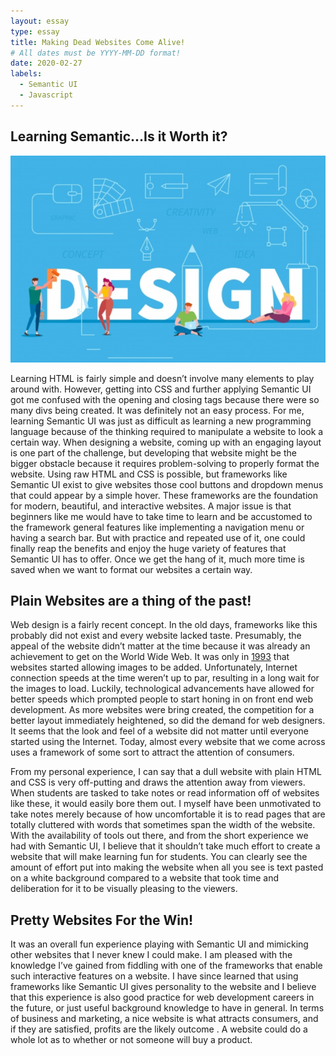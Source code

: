 ```yaml
---
layout: essay
type: essay
title: Making Dead Websites Come Alive! 
# All dates must be YYYY-MM-DD format!
date: 2020-02-27
labels:
  - Semantic UI
  - Javascript
---
```


## Learning Semantic...Is it Worth it?
<img class="ui medium right floated rounded image" src="../images/designpic.png">

Learning HTML is fairly simple and doesn’t involve many elements to play around with. However, getting into CSS and further applying Semantic UI got me confused with the opening and closing tags because there were so many divs being created. It was definitely not an easy process. For me, learning Semantic UI was just as difficult as learning a new programming language because of the thinking required to manipulate a website to look a certain way. When designing a website, coming up with an engaging layout is one part of the challenge, but developing that website might be the bigger obstacle because it requires problem-solving to properly format the website. Using raw HTML and CSS is possible, but frameworks like Semantic UI exist to give websites those cool buttons and dropdown menus that could appear by a simple hover. These frameworks are the foundation for modern, beautiful, and interactive websites. A major issue is that beginners like me would have to take time to learn and be accustomed to the framework general features like implementing a navigation menu or having a search bar. But with practice and repeated use of it, one could finally reap the benefits and enjoy the huge variety of features that Semantic UI has to offer. Once we get the hang of it, much more time is saved when we want to format our websites a certain way.  

## Plain Websites are a thing of the past!

Web design is a fairly recent concept. In the old days, frameworks like this probably did not exist and every website lacked taste. Presumably, the appeal of the website didn’t matter at the time because it was already an achievement to get on the World Wide Web. It was only in [1993](https://historycooperative.org/web-design-through-the-years/) that websites started allowing images to be added. Unfortunately, Internet connection speeds at the time weren’t up to par, resulting in a long wait for the images to load. Luckily, technological advancements have allowed for better speeds which prompted people to start honing in on front end web development. As more websites were bring created, the competition for a better layout immediately heightened, so did the demand for web designers. It seems that the look and feel of a website did not matter until everyone started using the Internet. Today, almost every website that we come across uses a framework of some sort to attract the attention of consumers. 

From my personal experience, I can say that a dull website with plain HTML and CSS is very off-putting and draws the attention away from viewers. When students are tasked to take notes or read information off of websites like these, it would easily bore them out. I myself have been unmotivated to take notes merely because of how uncomfortable it is to read pages that are totally cluttered with words that sometimes span the width of the website. With the availability of tools out there, and from the short experience we had with Semantic UI, I believe that it shouldn’t take much effort to create a website that will make learning fun for students. You can clearly see the amount of effort put into making the website when all you see is text pasted on a white background compared to a website that took time and deliberation for it to be visually pleasing to the viewers. 

## Pretty Websites For the Win!

It was an overall fun experience playing with Semantic UI and mimicking other websites that I never knew I could make. I am pleased with the knowledge I’ve gained from fiddling with one of the frameworks that enable such interactive features on a website. I have since learned that using frameworks like Semantic UI gives personality to the website and I believe that this experience is also good practice for web development careers in the future, or just useful background knowledge to have in general. In terms of business and marketing, a nice website is what attracts consumers, and if they are satisfied, profits are the likely outcome . A website could do a whole lot as to whether or not someone will buy a product.

